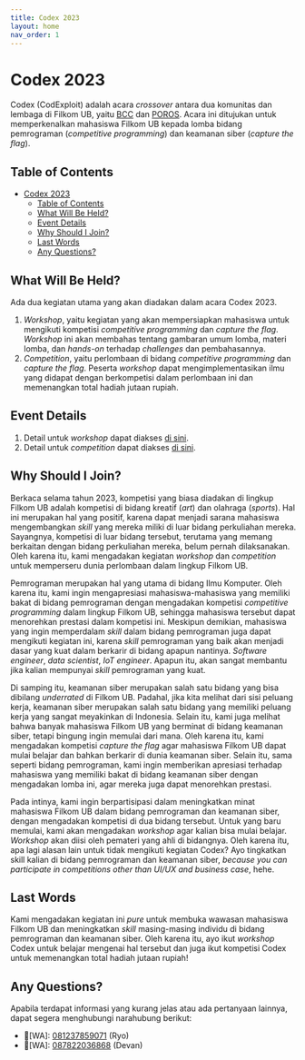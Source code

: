 ```yaml
---
title: Codex 2023
layout: home
nav_order: 1
---
```


# Codex 2023

Codex (CodExploit) adalah acara _crossover_ antara dua komunitas dan lembaga di Filkom UB, yaitu [BCC](https://www.instagram.com/bccfilkom) dan [POROS](https://www.instagram.com/porosfilkom/). Acara ini ditujukan untuk memperkenalkan mahasiswa Filkom UB kepada lomba bidang pemrograman (_competitive programming_) dan keamanan siber (_capture the flag_).

## Table of Contents

- [Codex 2023](#codex-2023)
  - [Table of Contents](#table-of-contents)
  - [What Will Be Held?](#what-will-be-held)
  - [Event Details](#event-details)
  - [Why Should I Join?](#why-should-i-join)
  - [Last Words](#last-words)
  - [Any Questions?](#any-questions)

## What Will Be Held?

Ada dua kegiatan utama yang akan diadakan dalam acara Codex 2023.

1. _Workshop_, yaitu kegiatan yang akan mempersiapkan mahasiswa untuk mengikuti kompetisi _competitive programming_ dan _capture the flag_. _Workshop_ ini akan membahas tentang gambaran umum lomba, materi lomba, dan _hands-on_ terhadap _challenges_ dan pembahasannya.
2. _Competition_, yaitu perlombaan di bidang _competitive programming_ dan _capture the flag_. Peserta _workshop_ dapat mengimplementasikan ilmu yang didapat dengan berkompetisi dalam perlombaan ini dan memenangkan total hadiah jutaan rupiah.

## Event Details

1. Detail untuk _workshop_ dapat diakses [di sini](./docs/workshop.html).
2. Detail untuk _competition_ dapat diakses [di sini](./docs/competitions/competitions.html).

## Why Should I Join?

Berkaca selama tahun 2023, kompetisi yang biasa diadakan di lingkup Filkom UB adalah kompetisi di bidang kreatif (_art_) dan olahraga (_sports_). Hal ini merupakan hal yang positif, karena dapat menjadi sarana mahasiswa mengembangkan _skill_ yang mereka miliki di luar bidang perkuliahan mereka. Sayangnya, kompetisi di luar bidang tersebut, terutama yang memang berkaitan dengan bidang perkuliahan mereka, belum pernah dilaksanakan. Oleh karena itu, kami mengadakan kegiatan _workshop_ dan _competition_ untuk memperseru dunia perlombaan dalam lingkup Filkom UB.

Pemrograman merupakan hal yang utama di bidang Ilmu Komputer. Oleh karena itu, kami ingin mengapresiasi mahasiswa-mahasiswa yang memiliki bakat di bidang pemrograman dengan mengadakan kompetisi _competitive programming_ dalam lingkup Filkom UB, sehingga mahasiswa tersebut dapat menorehkan prestasi dalam kompetisi ini. Meskipun demikian, mahasiswa yang ingin memperdalam _skill_ dalam bidang pemrograman juga dapat mengikuti kegiatan ini, karena _skill_ pemrograman yang baik akan menjadi dasar yang kuat dalam berkarir di bidang apapun nantinya. _Software engineer_, _data scientist_, _IoT engineer_. Apapun itu, akan sangat membantu jika kalian mempunyai _skill_ pemrograman yang kuat.

Di samping itu, keamanan siber merupakan salah satu bidang yang bisa dibilang _underrated_ di Filkom UB. Padahal, jika kita melihat dari sisi peluang kerja, keamanan siber merupakan salah satu bidang yang memiliki peluang kerja yang sangat meyakinkan di Indonesia. Selain itu, kami juga melihat bahwa banyak mahasiswa Filkom UB yang berminat di bidang keamanan siber, tetapi bingung ingin memulai dari mana. Oleh karena itu, kami mengadakan kompetisi _capture the flag_ agar mahasiswa Filkom UB dapat mulai belajar dan bahkan berkarir di dunia keamanan siber. Selain itu, sama seperti bidang pemrograman, kami ingin memberikan apresiasi terhadap mahasiswa yang memiliki bakat di bidang keamanan siber dengan mengadakan lomba ini, agar mereka juga dapat menorehkan prestasi.

Pada intinya, kami ingin berpartisipasi dalam meningkatkan minat mahasiswa Filkom UB dalam bidang pemrograman dan keamanan siber, dengan mengadakan kompetisi di dua bidang tersebut. Untuk yang baru memulai, kami akan mengadakan _workshop_ agar kalian bisa mulai belajar. _Workshop_ akan diisi oleh pemateri yang ahli di bidangnya. Oleh karena itu, apa lagi alasan lain untuk tidak mengikuti kegiatan Codex? Ayo tingkatkan skill kalian di bidang pemrograman dan keamanan siber, _because you can participate in competitions other than UI/UX and business case_, hehe.

## Last Words

Kami mengadakan kegiatan ini _pure_ untuk membuka wawasan mahasiswa Filkom UB dan meningkatkan _skill_ masing-masing individu di bidang pemrograman dan keamanan siber. Oleh karena itu, ayo ikut _workshop_ Codex untuk belajar mengenai hal tersebut dan juga ikut kompetisi Codex untuk memenangkan total hadiah jutaan rupiah!

## Any Questions?

Apabila terdapat informasi yang kurang jelas atau ada pertanyaan lainnya, dapat segera menghubungi narahubung berikut:

- 👤[WA]: [081237859071](https://wa.me/081237859071) (Ryo)
- 👤[WA]: [087822036868](https://wa.me/087822036868) (Devan)
